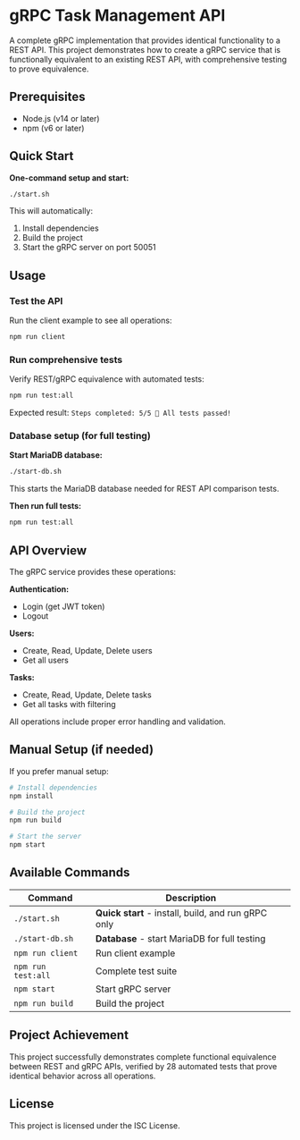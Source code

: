 # gRPC Task Management API

A complete gRPC implementation that provides identical functionality to a REST API. This project demonstrates how to create a gRPC service that is functionally equivalent to an existing REST API, with comprehensive testing to prove equivalence.

## Prerequisites

- Node.js (v14 or later)
- npm (v6 or later)

## Quick Start

**One-command setup and start:**

```bash
./start.sh
```

This will automatically:
1. Install dependencies
2. Build the project  
3. Start the gRPC server on port 50051

## Usage

### Test the API

Run the client example to see all operations:
```bash
npm run client
```

### Run comprehensive tests

Verify REST/gRPC equivalence with automated tests:
```bash
npm run test:all
```
Expected result: `Steps completed: 5/5 🎉 All tests passed!`

### Database setup (for full testing)

**Start MariaDB database:**

```bash
./start-db.sh
```

This starts the MariaDB database needed for REST API comparison tests.

**Then run full tests:**
```bash
npm run test:all
```

## API Overview

The gRPC service provides these operations:

**Authentication:**
- Login (get JWT token)
- Logout

**Users:**  
- Create, Read, Update, Delete users
- Get all users

**Tasks:**
- Create, Read, Update, Delete tasks  
- Get all tasks with filtering

All operations include proper error handling and validation.

## Manual Setup (if needed)

If you prefer manual setup:

```bash
# Install dependencies
npm install

# Build the project
npm run build

# Start the server
npm start
```

## Available Commands

| Command | Description |
|---------|-------------|
| `./start.sh` | **Quick start** - install, build, and run gRPC only |
| `./start-db.sh` | **Database** - start MariaDB for full testing |
| `npm run client` | Run client example |
| `npm run test:all` | Complete test suite |
| `npm start` | Start gRPC server |
| `npm run build` | Build the project |

## Project Achievement

This project successfully demonstrates complete functional equivalence between REST and gRPC APIs, verified by 28 automated tests that prove identical behavior across all operations.

## License

This project is licensed under the ISC License.
